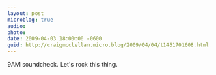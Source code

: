 ```yaml
---
layout: post
microblog: true
audio: 
photo: 
date: 2009-04-03 18:00:00 -0600
guid: http://craigmcclellan.micro.blog/2009/04/04/t1451701608.html
---
```

9AM soundcheck. Let's rock this thing.
